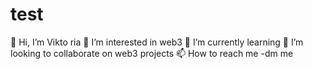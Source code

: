 # test
👋 Hi, I’m Vikto ria 👀 I’m interested in web3 🌱 I’m currently learning 💞️ I’m looking to collaborate on web3 projects 📫 How to reach me -dm me
